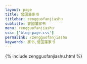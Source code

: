 ```yaml
---
layout: page
title: 曾国藩家书
titlebar: zengguofanjiashu
subtitle: 曾国藩家书
menu: zengguofanjiashu
css: ['blog-page.css']
permalink: /zengguofanjiashu
keywords: 家书,曾国藩家书
---
```

{% include zengguofanjiashu.html %}